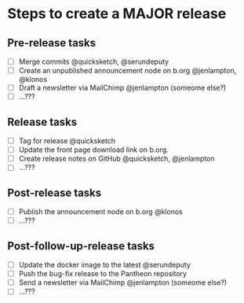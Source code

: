 Steps to create a MAJOR release
=================================


## Pre-release tasks

- [ ] Merge commits @quicksketch, @serundeputy
- [ ] Create an unpublished announcement node on b.org @jenlampton, @klonos
- [ ] Draft a newsletter via MailChimp @jenlampton (someome else?)
- [ ] ...???

## Release tasks

- [ ] Tag for release @quicksketch
- [ ] Update the front page download link on b.org.
- [ ] Create release notes on GitHub @quicksketch, @jenlampton
- [ ] ...???

## Post-release tasks

- [ ] Publish the announcement node on b.org @klonos
- [ ] ...???

## Post-follow-up-release tasks

- [ ] Update the docker image to the latest @serundeputy
- [ ] Push the bug-fix release to the Pantheon repository
- [ ] Send a newsletter via MailChimp @jenlampton (someome else?)
- [ ] ...???
